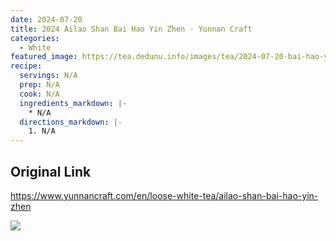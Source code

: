 ```yaml
---
date: 2024-07-20
title: 2024 Ailao Shan Bai Hao Yin Zhen - Yunnan Craft
categories:
  - White
featured_image: https://tea.dedunu.info/images/tea/2024-07-20-bai-hao-yin-zhen-1.jpeg
recipe:
  servings: N/A
  prep: N/A
  cook: N/A
  ingredients_markdown: |-
    * N/A
  directions_markdown: |-
    1. N/A
---
```


## Original Link

<https://www.yunnancraft.com/en/loose-white-tea/ailao-shan-bai-hao-yin-zhen>

![](https://tea.dedunu.info/images/tea/2024-07-20-bai-hao-yin-zhen-2.jpeg)
